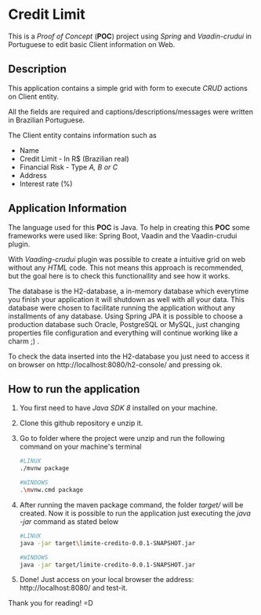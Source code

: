 # Credit Limit
This is a *Proof of Concept* (**POC**) project using *Spring* and *Vaadin-crudui* in Portuguese to edit basic Client information on Web.

## Description
This application contains a simple grid with form to execute *CRUD* actions on Client entity.

All the fields are required and captions/descriptions/messages were written in Brazilian Portuguese.

The Client entity contains information such as 
  * Name
  * Credit Limit - In R$ (Brazilian real)
  * Financial Risk - Type *A, B or C*
  * Address
  * Interest rate (%) 

## Application Information
The language used for this **POC** is Java. To help in creating this **POC** some frameworks were used like: Spring Boot, Vaadin and the Vaadin-crudui plugin.

With *Vaading-crudui* plugin was possible to create a intuitive grid on web without any *HTML* code. This not means this approach is recommended, but the goal here is to check this functionallity and see how it works.

The database is the H2-database, a in-memory database which everytime you finish your application it will shutdown as well with all your data. This database were chosen to facilitate running the application without any installments of any database. Using Spring JPA it is possible to choose a production database such Oracle, PostgreSQL or MySQL, just changing properties file configuration and everything will continue working like a charm ;) .

To check the data inserted into the H2-database you just need to access it on browser on http://localhost:8080/h2-console/ and pressing ok.

## How to run the application
1. You first need to have *Java SDK 8* installed on your machine.
1. Clone this github repository e unzip it.
1. Go to folder where the project were unzip and run the following command on your machine's terminal
    ``` bash
    #LINUX
    ./mvnw package
    ```
    ``` bash
    #WINDOWS
    .\mvnw.cmd package
    ```
1. After running the maven package command, the folder *target/* will be created. Now it is possible to run the application just executing the *java -jar* command as stated below
    ``` bash
    #LINUX
    java -jar target\limite-credito-0.0.1-SNAPSHOT.jar
    ```
    ``` bash
    #WINDOWS
    java -jar target/limite-credito-0.0.1-SNAPSHOT.jar
    ```

1. Done! Just access on your local browser the address: http://localhost:8080/ and test-it.

Thank you for reading! =D


